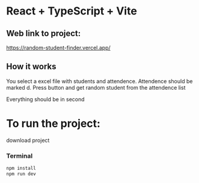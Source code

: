 # React + TypeScript + Vite


## Web link to project:

https://random-student-finder.vercel.app/

## How it works 

You select a excel file with students and attendence.
Attendence should be marked d.
Press button and get random student from the attendence list

Everything should be in second 


# To run the project:

download project
### Terminal
```js
npm install
npm run dev
```

